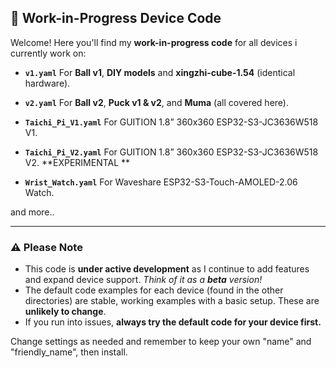 
## 🚧 Work-in-Progress Device Code

Welcome! Here you'll find my **work-in-progress code** for all devices i currently work on:

* **`v1.yaml`**
  For **Ball v1**, **DIY models** and **xingzhi-cube-1.54** (identical hardware).

* **`v2.yaml`**
  For **Ball v2**, **Puck v1 & v2**, and **Muma** (all covered here).

* **`Taichi_Pi_V1.yaml`**
  For GUITION 1.8” 360x360 ESP32-S3-JC3636W518 V1.

* **`Taichi_Pi_V2.yaml`**
  For GUITION 1.8” 360x360 ESP32-S3-JC3636W518 V2. **EXPERIMENTAL **

* **`Wrist_Watch.yaml`**
  For Waveshare ESP32-S3-Touch-AMOLED-2.06 Watch.

and more..

---

### ⚠️ Please Note

* This code is **under active development** as I continue to add features and expand device support.
  *Think of it as a **beta** version!*
* The default code examples for each device (found in the other directories) are stable, working examples with a basic setup. These are **unlikely to change**.
* If you run into issues, **always try the default code for your device first.**


Change settings as needed and remember to keep your own "name" and "friendly_name", then install.

